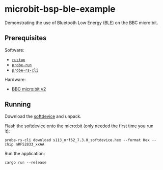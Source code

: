 # microbit-bsp-ble-example

Demonstrating the use of Bluetooth Low Energy (BLE) on the BBC micro:bit.

## Prerequisites

Software:

* [`rustup`](https://rustup.rs/)
* [`probe-run`](https://github.com/knurling-rs/probe-run)
* [`probe-rs-cli`](https://github.com/probe-rs/probe-rs)

Hardware:

* [BBC micro:bit v2](https://microbit.org/)

## Running

Download the [softdevice](https://www.nordicsemi.com/Products/Development-software/S113/Download) and unpack.

Flash the softdevice onto the micro:bit (only needed the first time you run it):

```
probe-rs-cli download s113_nrf52_7.3.0_softdevice.hex --format Hex --chip nRF52833_xxAA
```

Run the application:

```
cargo run --release
```
